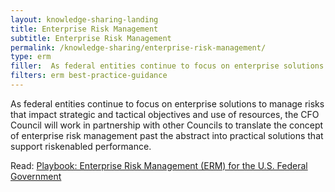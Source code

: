 ```yaml
---
layout: knowledge-sharing-landing
title: Enterprise Risk Management
subtitle: Enterprise Risk Management
permalink: /knowledge-sharing/enterprise-risk-management/
type: erm
filler:  As federal entities continue to focus on enterprise solutions to manage risks that impact strategic 
filters: erm best-practice-guidance
---
```


As federal entities continue to focus on enterprise solutions to manage risks that impact strategic and tactical objectives and use of resources, the CFO Council will work in partnership with other Councils to translate the concept of enterprise risk management past the abstract into practical solutions that support risk­enabled performance.

Read: <a href= "{{ site.baseurl }}/wp-content/uploads/2016/07/FINAL-ERM-Playbook.pdf">Playbook: Enterprise Risk Management (ERM) for the U.S. Federal Government</a>
